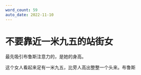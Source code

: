 ```yaml
---
word_count: 59
auto_date: 2022-11-10
---
```


# 不要靠近一米九五的站街女

最先吸引布鲁斯注意力的，是她的身高。

这个女人看起来足有一米九五，比旁人高出整整一个头来。布鲁斯
